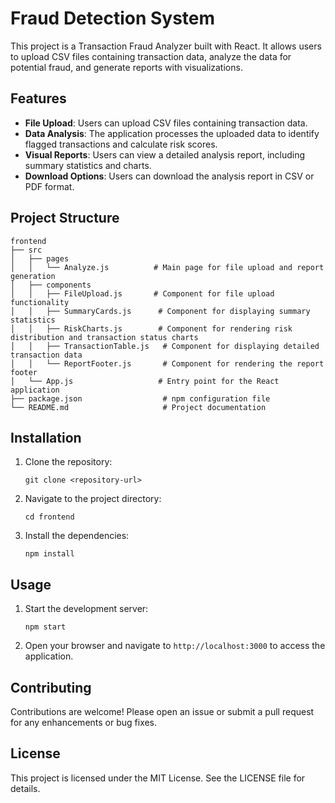 # Fraud Detection System

This project is a Transaction Fraud Analyzer built with React. It allows users to upload CSV files containing transaction data, analyze the data for potential fraud, and generate reports with visualizations.

## Features

- **File Upload**: Users can upload CSV files containing transaction data.
- **Data Analysis**: The application processes the uploaded data to identify flagged transactions and calculate risk scores.
- **Visual Reports**: Users can view a detailed analysis report, including summary statistics and charts.
- **Download Options**: Users can download the analysis report in CSV or PDF format.

## Project Structure

```
frontend
├── src
│   ├── pages
│   │   └── Analyze.js          # Main page for file upload and report generation
│   ├── components
│   │   ├── FileUpload.js       # Component for file upload functionality
│   │   ├── SummaryCards.js      # Component for displaying summary statistics
│   │   ├── RiskCharts.js        # Component for rendering risk distribution and transaction status charts
│   │   ├── TransactionTable.js   # Component for displaying detailed transaction data
│   │   └── ReportFooter.js       # Component for rendering the report footer
│   └── App.js                   # Entry point for the React application
├── package.json                  # npm configuration file
└── README.md                     # Project documentation
```

## Installation

1. Clone the repository:
   ```
   git clone <repository-url>
   ```
2. Navigate to the project directory:
   ```
   cd frontend
   ```
3. Install the dependencies:
   ```
   npm install
   ```

## Usage

1. Start the development server:
   ```
   npm start
   ```
2. Open your browser and navigate to `http://localhost:3000` to access the application.

## Contributing

Contributions are welcome! Please open an issue or submit a pull request for any enhancements or bug fixes.

## License

This project is licensed under the MIT License. See the LICENSE file for details.